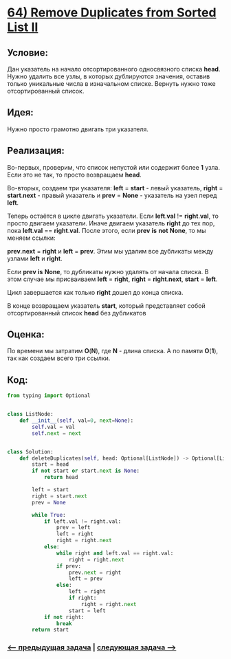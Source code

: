# [**64) Remove Duplicates from Sorted List II**](https://leetcode.com/problems/remove-duplicates-from-sorted-list-ii/description/)

## **Условие:**

Дан указатель на начало отсортированного односвязного списка **head**. Нужно удалить все узлы, в которых дублируются значения, оставив только уникальные числа в изначальном списке. Вернуть нужно тоже отсортированный список.

## **Идея:**

Нужно просто грамотно двигать три указателя.

## **Реализация:**

Во-первых, проверим, что список непустой или содержит более **1** узла. Если это не так, то просто возвращаем **head**.

Во-вторых, создаем три указателя: **left** = **start** - левый указатель, **right** = **start**.**next** - правый указатель и **prev** = **None** - указатель на узел перед **left**.

Теперь остаётся в цикле двигать указатели. Если **left**.**val** != **right**.**val**, то просто двигаем указатели. Иначе двигаем указатель **right** до тех пор, пока **left**.**val** == **right**.**val**. После этого, если **prev** **is** **not** **None**, то мы меняем ссылки:

**prev**.**next** = **right** и **left** = **prev**. Этим мы удалим все дубликаты между узлами **left** и **right**.

Если **prev** **is** **None**, то дубликаты нужно удалять от начала списка. В этом случае мы присваиваем **left** = **right**, **right** = **right**.**next**, **start** = **left**.

Цикл завершается как только **right** дошел до конца списка.

В конце возвращаем указатель **start**, который представляет собой отсортированный список **head** без дубликатов



## **Оценка:**

По времени мы затратим **O**(**N**), где **N** - длина списка. А по памяти **O**(**1**), так как создаем всего три ссылки.

## Код:
```python
from typing import Optional


class ListNode:
    def __init__(self, val=0, next=None):
        self.val = val
        self.next = next


class Solution:
    def deleteDuplicates(self, head: Optional[ListNode]) -> Optional[ListNode]:
        start = head
        if not start or start.next is None:
            return head

        left = start
        right = start.next
        prev = None

        while True:
            if left.val != right.val:
                prev = left
                left = right
                right = right.next
            else:
                while right and left.val == right.val:
                    right = right.next
                if prev:
                    prev.next = right
                    left = prev
                else:
                    left = right
                    if right:
                        right = right.next
                    start = left
            if not right:
                break
        return start

```

### [<-- предыдущая задача](https://github.com/TAskMAster339/PythonAlgorithms/tree/main/63.Remove%20Nth%20Node%20From%20End%20of%20List) | [следующая задача -->](https://github.com/TAskMAster339/PythonAlgorithms/tree/main/65.Rotate%20List)
